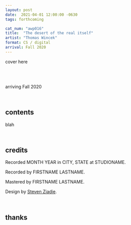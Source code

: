```yaml
---
layout: post
date:  2021-04-01 12:00:00 -0630
tags: forthcoming

cat_num: "awp016"
title:  "The desert of the real itself"
artist: "Thomas Wincek"
format: CS / digital
arrival: Fall 2020
---
```


cover here

<br/>

<br/>arriving Fall 2020

<br/>

## contents

blah

<br/>

## credits

Recorded MONTH YEAR in CITY, STATE at STUDIONAME.

Recorded by FIRSTNAME LASTNAME.

Mastered by FIRSTNAME LASTNAME.

Design by [Steven Ziadie](http://s-ziadie.com/).

<br/>

## thanks
